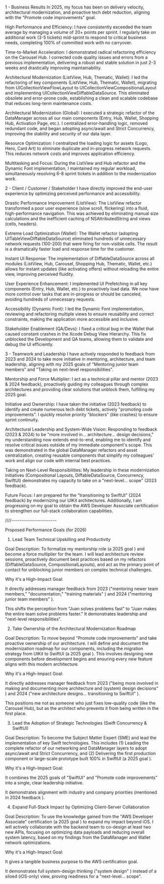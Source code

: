 1 - Business Results
In 2025, my focus has been on delivery velocity, architectural modernization, and proactive tech debt reduction, aligning with the "Promote code improvements" goal.

High Performance and Efficiency: I have consistently exceeded the team average by managing a volume of 20+ points per sprint. I regularly take on additional work (3-5 tickets) mid-sprint to respond to critical business needs, completing 100% of committed work with no carryover.

Time-to-Market Acceleration: I demonstrated radical refactoring efficiency on the Carousel Hub. I corrected code quality issues and errors from a previous implementation, delivering a robust and stable solution in just 2-3 weeks and drastically improving maintainability.

Architectural Modernization (ListView, Hub, Thematic, Wallet): I led the refactoring of key components (ListView, Hub, Thematic, Wallet), migrating from UICollectionViewFlowLayout to UICollectionViewCompositionalLayout and implementing UICollectionViewDiffableDataSource. This eliminated obsolete and error-prone code, establishing a clean and scalable codebase that reduces long-term maintenance costs.

Architectural Modernization (Global): I executed a strategic refactor of the DataManager across all our main components (Entry, Hub, Wallet, Shopping Hub, Activation Page, etc.). I centralized error-handling logic, removed redundant code, and began adopting async/await and Strict Concurrency, improving the stability and security of our data layer.

Resource Optimization: I centralized the loading logic for assets (Logo, Hero, Card Art) to eliminate duplicate and in-progress network requests. This reduces network costs and improves application efficiency.

Multitasking and Focus: During the ListView and Hub refactor and the Dynamic Font implementation, I maintained my regular workload, simultaneously resolving 6-8 sprint tickets in addition to the modernization work.

2 - Client / Customer / Stakeholder
I have directly improved the end-user experience by optimizing perceived performance and accessibility.

Drastic Performance Improvement (ListView): The ListView refactor transformed a poor user experience (slow scroll, flickering) into a fluid, high-performance navigation. This was achieved by eliminating manual size calculations and the inefficient caching of NSAttributedString and views (cells, headers).

Extreme Load Optimization (Wallet): The Wallet refactor (adopting UITableViewDiffableDataSource) eliminated hundreds of unnecessary network requests (100-200) that were firing for non-visible cells. The result is a dramatically faster load and response time for the customer.

Instant UI Response: The implementation of DiffableDataSource across all modules (ListView, Hub, Carousel, Shopping Hub, Thematic, Wallet, etc.) allows for instant updates (like activating offers) without reloading the entire view, improving perceived fluidity.

User Experience Enhancement: I implemented UI Prefetching in all key components (Entry, Hub, Wallet, etc.) to proactively load data. We now have more control over tasks that are in-progress or should be canceled, avoiding hundreds of unnecessary requests.

Accessibility (Dynamic Font): I led the Dynamic Font implementation, reviewing and refactoring multiple views to ensure reusability and correct constraints, making the application more accessible and inclusive.

Stakeholder Enablement (QA/Devs): I fixed a critical bug in the Wallet that caused constant crashes in the Xcode Debug View Hierarchy. This fix unblocked the Development and QA teams, allowing them to validate and debug the UI efficiently.

3 - Teamwork and Leadership
I have actively responded to feedback from 2023 and 2024 to take more initiative in mentoring, architecture, and team leadership, aligning with my 2025 goals of "Mentoring junior team members" and "Taking on next-level responsibilities".

Mentorship and Force Multiplier: I act as a technical pillar and mentor (2023 & 2024 feedback), proactively guiding my colleagues through complex architectures and providing clear solutions that unblock them, fulfilling my 2025 goal.

Initiative and Ownership: I have taken the initiative (2023 feedback) to identify and create numerous tech debt tickets, actively "promoting code improvements". I quickly resolve priority "blockers" (like crashes) to ensure sprint continuity.

Architectural Leadership and System-Wide Vision: Responding to feedback (2023 & 2024) to be "more involved in... architecture... design decisions," my understanding now extends end-to-end, enabling me to identify and resolve critical issues outside of my immediate component's scope. This was demonstrated in the global DataManager refactors and asset centralization, creating reusable components that simplify my colleagues' work and align our code with internal best practices.

Taking on Next-Level Responsibilities: My leadership in these modernization initiatives (Compositional Layouts, DiffableDataSource, Concurrency, SwiftUI) demonstrates my capacity to take on a "next-level... scope" (2023 feedback).

Future Focus: I am prepared for the "transitioning to SwiftUI" (2024 feedback) by modernizing our UIKit architectures. Additionally, I am progressing on my goal to obtain the AWS Developer Associate certification to strengthen our full-stack collaboration capabilities.




////-----------------------



Proposed Performance Goals (for 2026)
1. Lead Team Technical Upskilling and Productivity


Goal Description: To formalize my mentorship role (a 2025 goal ) and become a force multiplier for the team. I will lead architecture review sessions, proactively document best practices based on my refactors (DiffableDataSource, CompositionalLayouts), and act as the primary point of contact for unblocking junior members on complex technical challenges.

Why it's a High-Impact Goal:

It directly addresses manager feedback from 2023 ("mentoring newer team members," "documentation," "training materials" ) and 2024 ("mentoring junior team members" ).


This shifts the perception from "Juan solves problems fast" to "Juan makes the entire team solve problems faster." It demonstrates leadership and "next-level responsibilities".

2. Take Ownership of the Architectural Modernization Roadmap


Goal Description: To move beyond "Promote code improvements"  and take proactive ownership of our architecture. I will define and document the modernization roadmap for our components, including the migration strategy from UIKit to SwiftUI (a 2025 goal ). This involves designing new components before development begins and ensuring every new feature aligns with this modern architecture.

Why it's a High-Impact Goal:

It directly addresses manager feedback from 2023 ("being more involved in making and documenting more architecture and (system) design decisions" ) and 2024 ("new architecture designs... transitioning to SwiftUI" ).


This positions me not as someone who just fixes low-quality code (like the Carousel Hub), but as the architect who prevents it from being written in the first place.

3. Lead the Adoption of Strategic Technologies (Swift Concurrency & SwiftUI)

Goal Description: To become the Subject Matter Expert (SME) and lead the implementation of key Swift technologies. This includes (1) Leading the complete refactor of our networking and DataManager layers to adopt async/await and Strict Concurrency, and (2) Delivering the first production component or large-scale prototype built 100% in SwiftUI (a 2025 goal ).

Why it's a High-Impact Goal:

It combines the 2025 goals of "SwiftUI" and "Promote code improvements"  into a single, clear leadership initiative.

It demonstrates alignment with industry and company priorities (mentioned in 2024 feedback ).

4. Expand Full-Stack Impact by Optimizing Client-Server Collaboration


Goal Description: To use the knowledge gained from the "AWS Developer Associate" certification (a 2025 goal ) to expand my impact beyond iOS. I will actively collaborate with the backend team to co-design at least two new APIs, focusing on optimizing data payloads and reducing overall system latency, based on my findings from the DataManager and Wallet network optimizations.

Why it's a High-Impact Goal:

It gives a tangible business purpose to the AWS certification goal.

It demonstrates full system-design thinking ("system design" ) instead of a siloed (iOS-only) view, proving readiness for a "next-level... scope".
